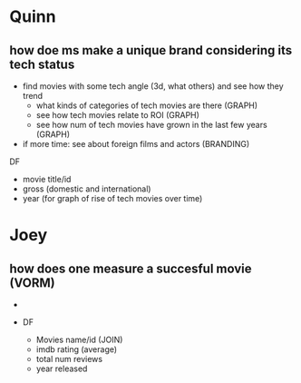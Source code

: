 # Quinn

## how doe ms make a unique brand considering its tech status
  - find movies with some tech angle (3d, what others) and see how they trend
    - what kinds of categories of tech movies are there (GRAPH)
    - see how tech movies relate to ROI (GRAPH)
    - see how num of tech movies have grown in the last few years (GRAPH)
  - if more time: see about foreign films and actors (BRANDING)

DF

  - movie title/id
  - gross (domestic and international)
  - year (for graph of rise of tech movies over time)

# Joey

## how does one measure a succesful movie (VORM)
  - 
  
  
  
  
  - DF
    - Movies name/id (JOIN)
    - imdb rating (average)
    - total num reviews
    - year released 


